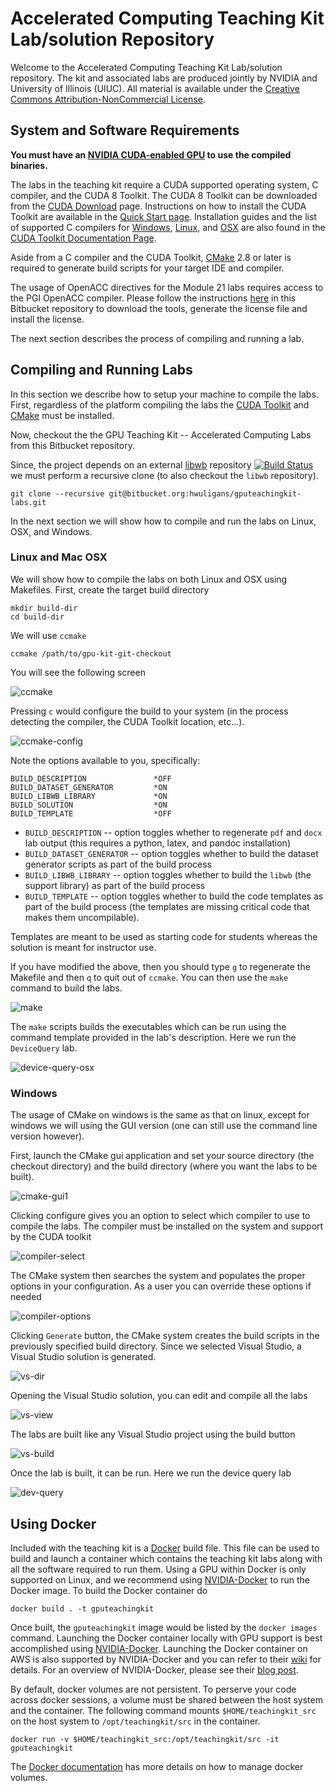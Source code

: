 # Accelerated Computing Teaching Kit Lab/solution Repository
  
Welcome to the Accelerated Computing Teaching Kit Lab/solution repository. The kit and associated labs are produced jointly by NVIDIA and University of Illinois (UIUC).  All material is available under the [Creative Commons Attribution-NonCommercial License](http://creativecommons.org/licenses/by-nc/4.0/).
 
## System and Software Requirements

**You must have an [NVIDIA CUDA-enabled GPU](https://developer.nvidia.com/cuda-gpus)
to use the compiled binaries.**

The labs in the teaching kit require a CUDA supported operating system,
C compiler, and the CUDA 8 Toolkit. The CUDA 8 Toolkit can be downloaded
from the [CUDA Download](https://developer.nvidia.com/cuda-downloads) page.
Instructions on how to install the CUDA Toolkit are available in the
[Quick Start page](http://docs.nvidia.com/cuda/cuda-quick-start-guide/index.html).
Installation guides and the list of supported C compilers for [Windows](http://docs.nvidia.com/cuda/cuda-installation-guide-microsoft-windows/index.html),
[Linux](http://docs.nvidia.com/cuda/cuda-installation-guide-linux/index.html), and
[OSX](http://docs.nvidia.com/cuda/cuda-installation-guide-mac-os-x/index.html) are
also found in the [CUDA Toolkit Documentation Page](http://docs.nvidia.com/cuda/index.html).

Aside from a C compiler and the CUDA Toolkit, [CMake](https://cmake.org/) 2.8 or later is required
to generate build scripts for your target IDE and compiler. 
  
The usage of OpenACC directives for the Module 21 labs requires access to the PGI OpenACC compiler.
Please follow the instructions [here](https://bitbucket.org/hwuligans/gputeachingkit-labs/src/master/Module21/OpenACCVectorAdd/PGI_LICENCE_INFO.markdown?fileviewer=file-view-default) in this Bitbucket repository to download the
tools, generate the license file and install the license.
 
The next section describes the process of compiling and running a lab.

## Compiling and Running Labs

In this section we describe how to setup your machine to compile the labs.
First, regardless of the platform compiling the labs the
[CUDA Toolkit](https://developer.nvidia.com/cuda-downloads) and
[CMake](https://cmake.org/) must be installed.

Now, checkout the the GPU Teaching Kit -- Accelerated Computing Labs from this Bitbucket repository.

Since, the project depends on an external [libwb](https://github.com/abduld/libwb) repository [![Build Status](https://travis-ci.org/abduld/libwb.svg?branch=master)](https://travis-ci.org/abduld/libwb)
 we must perform a recursive clone (to also checkout the `libwb` repository).

~~~{.bash}
git clone --recursive git@bitbucket.org:hwuligans/gputeachingkit-labs.git
~~~

In the next section we will show how to compile and run the labs on Linux, OSX,
and Windows.

### Linux and Mac OSX

We will show how to compile the labs on both Linux and OSX using Makefiles.
First, create the target build directory

~~~
mkdir build-dir
cd build-dir
~~~

We will use `ccmake`

~~~
ccmake /path/to/gpu-kit-git-checkout
~~~

You will see the following screen

![ccmake](https://s3.amazonaws.com/gpuedx/resources/screenshots/Screenshot+2015-10-23+11.58.27.png)

Pressing `c` would configure the build to your system (in the process detecting
  the compiler, the CUDA Toolkit location, etc...).

![ccmake-config](https://s3.amazonaws.com/gpuedx/resources/screenshots/Screenshot+2015-10-23+12.03.26.png)

Note the options available to you, specifically:

~~~
BUILD_DESCRIPTION               *OFF
BUILD_DATASET_GENERATOR         *ON
BUILD_LIBWB_LIBRARY             *ON
BUILD_SOLUTION                  *ON
BUILD_TEMPLATE                  *OFF
~~~

* `BUILD_DESCRIPTION` -- option toggles whether to regenerate
`pdf` and `docx` lab output (this requires a python, latex, and pandoc installation)
* `BUILD_DATASET_GENERATOR` -- option toggles whether to build the dataset
generator scripts as part of the build process
* `BUILD_LIBWB_LIBRARY` -- option toggles whether to build the `libwb` (the support library)
as part of the build process
* `BUILD_TEMPLATE` -- option toggles whether to build the code templates
as part of the build process (the templates are missing critical code that
makes them uncompilable).

Templates are meant to be used as starting
code for students whereas the solution is meant for instructor use.

If you have modified the above, then you should type `g` to regenerate the Makefile and then `q` to quit out of `ccmake`.
You can then use the `make` command to build the labs.

![make](https://s3.amazonaws.com/gpuedx/resources/screenshots/Screenshot+2015-10-23+12.11.15.png)

The `make` scripts builds the executables which can be run using the command template
provided in the lab's description. Here we run the `DeviceQuery` lab.

![device-query-osx](https://s3.amazonaws.com/gpuedx/resources/screenshots/Screenshot+2015-10-23+12.12.28.png)

### Windows

The usage of CMake on windows is the same as that on linux, except for windows we will using the GUI version (one can still use the command line version however).

First, launch the CMake gui application and set your source directory (the checkout directory) and the build directory (where you want the labs to be built).


![cmake-gui1](https://s3.amazonaws.com/gpuedx/resources/screenshots/1.PNG)

Clicking configure gives you an option to select which compiler to use to compile the labs. The compiler must be installed on the system and support by the CUDA toolkit

![compiler-select](https://s3.amazonaws.com/gpuedx/resources/screenshots/2.PNG)

The CMake system then searches the system and populates the proper options in your configuration. As a user you can override these options if needed

![compiler-options](https://s3.amazonaws.com/gpuedx/resources/screenshots/3.PNG)

Clicking `Generate` button, the CMake system creates the build scripts in the previously specified build directory. Since we selected Visual Studio, a Visual Studio solution is generated.

![vs-dir](https://s3.amazonaws.com/gpuedx/resources/screenshots/4.PNG)

Opening the Visual Studio solution, you can edit and compile all the labs

![vs-view](https://s3.amazonaws.com/gpuedx/resources/screenshots/5.PNG)

The labs are built like any Visual Studio project using the build button

![vs-build](https://s3.amazonaws.com/gpuedx/resources/screenshots/6.PNG)

Once the lab is built, it can be run. Here we run the device query lab

![dev-query](https://s3.amazonaws.com/gpuedx/resources/screenshots/7.PNG)

## Using Docker

Included with the teaching kit is a [Docker](http://docker.io/) build file. This file can be used to build and launch a container which contains the teaching kit labs along with all the software required to run them. Using a GPU within Docker is only supported on Linux, and we recommend using [NVIDIA-Docker](https://github.com/NVIDIA/nvidia-docker) to run the Docker image. To build the Docker container do

~~~
docker build . -t gputeachingkit
~~~

Once built, the `gputeachingkit` image would be listed by the `docker images` command. Launching the Docker container locally with GPU support is best accomplished using [NVIDIA-Docker](https://github.com/NVIDIA/nvidia-docker/wiki/nvidia-docker#running-it-locally). Launching the Docker container on AWS is also supported by NVIDIA-Docker and you can refer to their [wiki](https://github.com/NVIDIA/nvidia-docker/wiki/Deploy-on-Amazon-EC2) for details. For an overview of NVIDIA-Docker, please see their [blog post](https://devblogs.nvidia.com/parallelforall/nvidia-docker-gpu-server-application-deployment-made-easy/).

By default, docker volumes are not persistent. To perserve your code across docker sessions, a volume must be shared between the host system and the container. The following command mounts `$HOME/teachingkit_src` on the host system to `/opt/teachingkit/src` in the container.

~~~
docker run -v $HOME/teachingkit_src:/opt/teachingkit/src -it gputeachingkit 
~~~

The [Docker documentation](https://docs.docker.com/engine/tutorials/dockervolumes/) has more details on how to manage docker volumes.